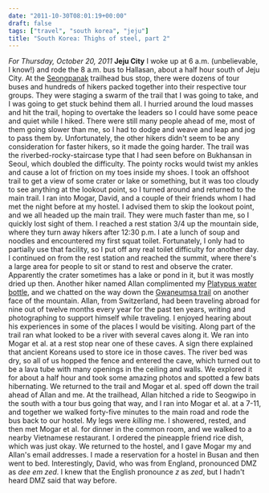 ```yaml
---
date: "2011-10-30T08:01:19+00:00"
draft: false
tags: ["travel", "south korea", "jeju"]
title: "South Korea: Thighs of steel, part 2"
---
```

*For Thursday, October 20, 2011* **Jeju City** I woke up at 6 a.m. (unbelievable, I know!) and rode the 8 a.m. bus to Hallasan, about a half hour south of Jeju City. At the [Seongpanak](http://www.google.com/search?client=safari&rls;=en&q;=Jeju+Folk+Village+Museum&oe;=UTF-8&um;=1&ie;=UTF-8&hl;=en&tbm;=isch&source;=og&sa;=N&tab;=wi&biw;=1366&bih;=690&sei;=%20gfqsTsyWBZGbmQXIt5HRDg#um=1&hl;=en&client;=safari&rls;=en&tbm;=isch&sa;=1&q;=Seongpanak&oq;=Seongpanak&aq;=f&aqi;=g-S2&aql;=1&gs;_sm=e&gs;_upl=380428l380428l0l380624l1l1l0l0l0l0l153l153l0.1l1l0&bav;=on.2,or.r_gc.r_pw.,cf.osb&fp;=e85638aef1ce869b&biw;=1366&bih;=690) trailhead bus stop, there were dozens of tour buses and hundreds of hikers packed together into their respective tour groups. They were staging a swarm of the trail that I was going to take, and I was going to get stuck behind them all. I hurried around the loud masses and hit the trail, hoping to overtake the leaders so I could have some peace and quiet while I hiked. There were still many people ahead of me, most of them going slower than me, so I had to dodge and weave and leap and jog to pass them by. Unfortunately, the other hikers didn't seem to be any consideration for faster hikers, so it made the going harder. The trail was the riverbed-rocky-staircase type that I had seen before on Bukhansan in Seoul, which doubled the difficulty. The pointy rocks would twist my ankles and cause a lot of friction on my toes inside my shoes. I took an offshoot trail to get a view of some crater or lake or something, but it was too cloudy to see anything at the lookout point, so I turned around and returned to the main trail. I ran into Mogar, David, and a couple of their friends whom I had met the night before at my hostel. I advised them to skip the lookout point, and we all headed up the main trail. They were much faster than me, so I quickly lost sight of them. I reached a rest station 3/4 up the mountain side, where they turn away hikers after 12:30 p.m. I ate a lunch of soup and noodles and encountered my first squat toilet. Fortunately, I only had to partially use that facility, so I put off any real toilet difficulty for another day. I continued on from the rest station and reached the summit, where there's a large area for people to sit or stand to rest and observe the crater. Apparently the crater sometimes has a lake or pond in it, but it was mostly dried up then. Another hiker named Allan complimented my [Platypus water bottle](http://www.google.com/search?pq=platypus&hl;=en&sugexp;=kjrmc&cp;=10&gs;_id=8&xhr;=t&q;=platypus+bottle&qe;=UGxhdHlwdXMgYg&qesig;=cDNRo4fD_TFXDLZ0tzquwQ&pkc;=AFgZ2tmMedTtuwGTNGJZZrbtuLtZgsCuuQ47lRbc90icypr4Ua7Vc_oQ6xN3vv86ipdtDQwPR-I-8V0QqUHI_5QW_jWCOb_Ycw&client;=safari&rls;=en&gs;_sm=&gs;_upl=&bav;=on.2,or.r_gc.r_pw.,cf.osb&biw;=1366&bih;=690&um;=1&ie;=UTF-8&tbm;=isch&source;=og&sa;=N&tab;=wi), and we chatted on the way down the [Gwaneumsa trail](http://www.google.com/search?hl=en&client;=safari&rls;=en&q;=Gwaneumsa+trail&gs;_sm=e&gs;_upl=4486l5137l0l5393l6l3l0l3l3l0l122l305l1.2l5l0&bav;=on.2,or.r_gc.r_pw.,cf.osb&biw;=1366&bih;=690&um;=1&ie;=UTF-8&tbm;=isch&source;=og&sa;=N&tab;=wi#um=1&hl;=en&client;=safari&rls;=en&tbm;=isch&sa;=1&q;=Gwaneumsa+trail+hallasan&pbx;=1&oq;=Gwaneumsa+trail+hallasan&aq;=f&aqi;=&aql;=1&gs;_sm=e&gs;_upl=15694l17061l0l17281l9l9l0l8l0l0l75l75l1l1l0&bav;=on.2,or.r_gc.r_pw.,cf.osb&fp;=e85638aef1ce869b&biw;=1366&bih;=690) on another face of the mountain. Allan, from Switzerland, had been traveling abroad for nine out of twelve months every year for the past ten years, writing and photographing to support himself while traveling. I enjoyed hearing about his experiences in some of the places I would be visiting. Along part of the trail ran what looked to be a river with several caves along it. We ran into Mogar et al. at a rest stop near one of these caves. A sign there explained that ancient Koreans used to store ice in those caves. The river bed was dry, so all of us hopped the fence and entered the cave, which turned out to be a lava tube with many openings in the ceiling and walls. We explored it for about a half hour and took some amazing photos and spotted a few bats hibernating. We returned to the trail and Mogar et al. sped off down the trail ahead of Allan and me. At the trailhead, Allan hitched a ride to Seogwipo in the south with a tour bus going that way, and I ran into Mogar et al. at a 7-11, and together we walked forty-five minutes to the main road and rode the bus back to our hostel. My legs were *killing* me. I showered, rested, and then met Mogar et al. for dinner in the common room, and we walked to a nearby Vietnamese restaurant. I ordered the pineapple friend rice dish, which was just okay. We returned to the hostel, and I gave Mogar my and Allan's email addresses. I made a reservation for a hostel in Busan and then went to bed. Interestingly, David, who was from England, pronounced DMZ as *dee em zed*. I knew that the English pronounce *z* as *zed*, but I hadn't heard DMZ said that way before.
